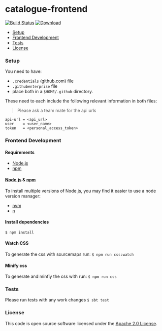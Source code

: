 
# catalogue-frontend

[![Build Status](https://travis-ci.org/hmrc/catalogue-frontend.svg?branch=master)](https://travis-ci.org/hmrc/catalogue-frontend) [ ![Download](https://api.bintray.com/packages/hmrc/releases/catalogue-frontend/images/download.svg) ](https://bintray.com/hmrc/releases/catalogue-frontend/_latestVersion)

* [Setup](#setup)
* [Frontend Development](#frontend-development)
* [Tests](#tests)
* [License](#license)

### Setup

You need to have:
* `.credentials` (github.com) file
* `.githubenterprise` file
* place both in a `$HOME/.github` directory.

These need to each include the following relevant information in both files:
> Please ask a team mate for the api urls

```
api-url = <api_url>
user    = <user_name>
token   = <personal_access_token>
```

### Frontend Development

#### Requirements

* [Node.js](https://nodejs.org/en/)
* [npm](https://www.npmjs.com/)

#### [Node.js](https://nodejs.org/en/) & [npm](https://www.npmjs.com/)

To install multiple versions of Node.js, you may find it easier to use a node version manager:

* [nvm](https://github.com/creationix/nvm)
* [n](https://github.com/tj/n)

#### Install dependencies

`$ npm install`

#### Watch CSS

To generate the css with sourcemaps run:
`$ npm run css:watch`

#### Minify css

To generate and minfiy the css with run:
`$ npm run css`

### Tests
Please run tests with any work changes
`$ sbt test`

### License

This code is open source software licensed under the [Apache 2.0 License]("http://www.apache.org/licenses/LICENSE-2.0.html").

